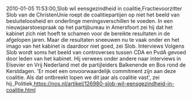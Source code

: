 2010-01-05 11:53:00,Slob wil eensgezindheid in coalitie,Fractievoorzitter Slob van de ChristenUnie roept de coalitiepartijen op niet het beeld van besluiteloosheid en onderlinge meningsverschillen te voeden. In een nieuwjaarstoespraak op het partijbureau in Amersfoort zei hij dat het kabinet zich niet hoeft te schamen voor de bereikte resultaten in de afgelopen jaren. Maar die resultaten sneeuwen nu te vaak onder en het imago van het kabinet is daardoor niet goed, zei Slob. Interviews Volgens Slob wordt soms het beeld van controverses tussen CDA en PvdA gevoed door leden van het kabinet. Hij verwees onder andere naar interviews in Elsevier en Vrij Nederland met de partijleiders Balkenende en Bos rond de Kerstdagen. 'Er moet een onvoorwaardelijk commitment zijn aan deze coalitie. Als dat ontbreekt lopen we dit jaar als coalitie vast', zei hij.,Politiek,https://nos.nl/artikel/126980-slob-wil-eensgezindheid-in-coalitie.html